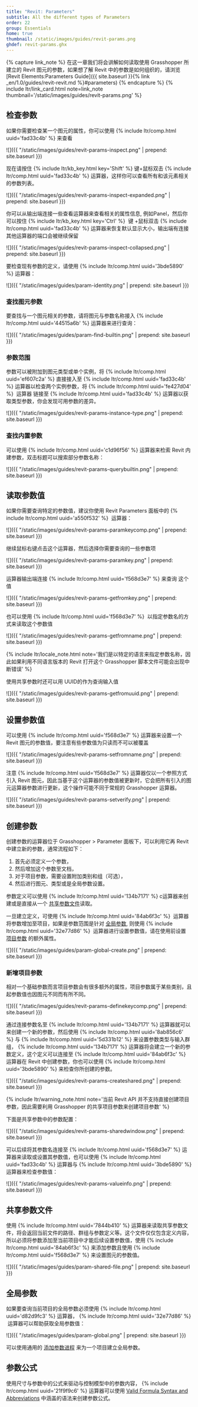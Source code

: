 ```yaml
---
title: "Revit: Parameters"
subtitle: All the different types of Parameters
order: 22
group: Essentials
home: true
thumbnail: /static/images/guides/revit-params.png
ghdef: revit-params.ghx
---
```


{% capture link_note %}
在这一章我们将会讲解如何读取使用 Grasshopper 所建立的 Revit 图元的参数，如果想了解 Revit 中的参数是如何组织的，请浏览  [Revit Elements:Parameters Guide]({{ site.baseurl }}{% link _en/1.0/guides/revit-revit.md %}#parameters)
{% endcapture %}
{% include ltr/link_card.html note=link_note thumbnail='/static/images/guides/revit-params.png' %}

## 检查参数

如果你需要检查某一个图元的属性，你可以使用 {% include ltr/comp.html uuid='fad33c4b' %} 来查看

![]({{ "/static/images/guides/revit-params-inspect.png" | prepend: site.baseurl }})

现在请按住 {% include ltr/kb_key.html key='Shift' %} 键+鼠标双击 {% include ltr/comp.html uuid='fad33c4b' %} 运算器，这样你可以查看所有和该元素相关的参数列表。

![]({{ "/static/images/guides/revit-params-inspect-expanded.png" | prepend: site.baseurl }})

你可以从输出端连接一些查看运算器来查看相关的属性信息, 例如Panel，然后你可以按住 {% include ltr/kb_key.html key='Ctrl' %}  键 +鼠标双击 {% include ltr/comp.html uuid='fad33c4b' %} 运算器来恢复默认显示大小，输出端有连接其他运算器的端口会被继续保留

![]({{ "/static/images/guides/revit-params-inspect-collapsed.png" | prepend: site.baseurl }})

要检查现有参数的定义，请使用 {% include ltr/comp.html uuid='3bde5890' %} 运算器：

![]({{ "/static/images/guides/param-identity.png" | prepend: site.baseurl }})

### 查找图元参数

要查找与一个图元相关的参数，请将图元与参数名称接入 {% include ltr/comp.html uuid='44515a6b' %} 运算器来进行查询：

![]({{ "/static/images/guides/param-find-builtin.png" | prepend: site.baseurl }})

### 参数范围

参数可以被附加到图元类型或单个实例，将 {% include ltr/comp.html uuid='ef607c2a' %} 直接接入至 {% include ltr/comp.html uuid='fad33c4b' %} 运算器以检查两个实例参数，将  {% include ltr/comp.html uuid='fe427d04' %}  运算器 链接至 {% include ltr/comp.html uuid='fad33c4b' %} 运算器以获取类型参数，你会发现可用参数的差异。

![]({{ "/static/images/guides/revit-params-instance-type.png" | prepend: site.baseurl }})

### 查找内置参数

可以使用 {% include ltr/comp.html uuid='c1d96f56' %} 运算器来检索 Revit 内建参数，双击标题可以搜索部分参数名称：

![]({{ "/static/images/guides/revit-params-querybuiltin.png" | prepend: site.baseurl }})

## 读取参数值

如果你需要查询特定的参数值，建议你使用 Revit Parameters 面板中的 {% include ltr/comp.html uuid='a550f532' %}  运算器：

![]({{ "/static/images/guides/revit-params-paramkeycomp.png" | prepend: site.baseurl }})

继续鼠标右键点击这个运算器，然后选择你需要查询的一些参数项

![]({{ "/static/images/guides/revit-params-paramkey.png" | prepend: site.baseurl }})

运算器输出端连接 {% include ltr/comp.html uuid='f568d3e7' %} 来查询 这个值

![]({{ "/static/images/guides/revit-params-getfromkey.png" | prepend: site.baseurl }})

也可以使用 {% include ltr/comp.html uuid='f568d3e7' %}  以指定参数名的方式来读取这个参数值

![]({{ "/static/images/guides/revit-params-getfromname.png" | prepend: site.baseurl }})

{% include ltr/locale_note.html note='我们是以特定的语言来指定参数名称，因此如果利用不同语言版本的 Revit 打开这个 Grasshopper 脚本文件可能会出现中断错误' %}

使用共享参数时还可以用 UUID的作为查询输入值

![]({{ "/static/images/guides/revit-params-getfromuuid.png" | prepend: site.baseurl }})

## 设置参数值

可以使用 {% include ltr/comp.html uuid='f568d3e7' %} 运算器来设置一个 Revit 图元的参数值，要注意有些参数值为只读而不可以被覆盖

![]({{ "/static/images/guides/revit-params-setfromname.png" | prepend: site.baseurl }})

注意 {% include ltr/comp.html uuid='f568d3e7' %} 运算器仅以一个参照方式引入 Revit 图元，因此当基于这个运算器的参数值被更新时，它会把所有引入的图元运算器参数进行更新，这个操作可能不同于常规的 Grasshopper 运算器。

![]({{ "/static/images/guides/revit-params-setverify.png" | prepend: site.baseurl }})

## 创建参数

创建参数的运算器位于 Grasshopper > Parameter 面板下，可以利用它再 Revit 中建立新的参数，通常流程如下：

1. 首先必须定义一个参数，
2. 然后增加这个参数至文档，
3. 对于项目参数，需要设置附加类别和组（可选），
4. 然后进行图元、类型或是全局参数设置。

参数定义可以使用 {% include ltr/comp.html uuid='134b7171' %} c运算器来创建或是直接从一个 [共享参数文件](#Shared_Parameters_File)读取。

一旦建立定义，可使用 {% include ltr/comp.html uuid='84ab6f3c' %}  运算器将参数增加至项目，如果是参数范围是针对 [全局参数](#Global_Parameters), 则使用 {% include ltr/comp.html uuid='32e77d86' %}  运算器进行设置参数值，请在使用前设置 [项目参数](#Adding_a_Project_parameter) 的额外属性。

![]({{ "/static/images/guides/param-global-create.png" | prepend: site.baseurl }})

### 新增项目参数

相对一个基础参数而言项目参数会有很多额外的属性，项目参数属于某些类别，且起参数值也因图元不同而有所不同。

![]({{ "/static/images/guides/revit-params-definekeycomp.png" | prepend: site.baseurl }})

通过连接参数名至 {% include ltr/comp.html uuid='134b7171' %} 运算器就可以来创建一个新的参数，然后使用 {% include ltr/comp.html uuid='8ab856c6' %} 与 {% include ltr/comp.html uuid='5d331b12' %} 来设置参数类型与输入群组， {% include ltr/comp.html uuid='134b7171' %}  运算器将会建立一个新的参数定义，这个定义可以连接至 {% include ltr/comp.html uuid='84ab6f3c' %} 运算器在 Revit 中创建参数，你也可以使用 {% include ltr/comp.html uuid='3bde5890' %} 来检查你所创建的参数。

![]({{ "/static/images/guides/revit-params-createshared.png" | prepend: site.baseurl }})

{% include ltr/warning_note.html note='当前 Revit API 并不支持直接创建项目参数，因此需要利用 Grasshopper 的共享项目参数来创建项目参数' %}

下面是共享参数中的参数配置：

![]({{ "/static/images/guides/revit-params-sharedwindow.png" | prepend: site.baseurl }})

可以后续将其参数名连接至 {% include ltr/comp.html uuid='f568d3e7' %} 运算器来读取或设置其参数值，也可以使用 {% include ltr/comp.html uuid='fad33c4b' %} 运算器与 {% include ltr/comp.html uuid='3bde5890' %} 运算器来检查参数值：

![]({{ "/static/images/guides/revit-params-valueinfo.png" | prepend: site.baseurl }})

## 共享参数文件

使用 {% include ltr/comp.html uuid='7844b410' %} 运算器来读取共享参数文件，将会返回当前文件的路径、群组与参数定义等。这个文件仅仅包含定义内容，所以必须将参数添加至当前项目中才能后续设置参数值，使用 {% include ltr/comp.html uuid='84ab6f3c' %} 来添加参数且使用 {% include ltr/comp.html uuid='f568d3e7' %} 来设置图元的参数值。

![]({{ "/static/images/guides/param-shared-file.png" | prepend: site.baseurl }})

## 全局参数

如果要查询当前项目的全局参数必须使用 {% include ltr/comp.html uuid='d82d9fc3' %} 运算器， {% include ltr/comp.html uuid='32e77d86' %}  运算器可以帮助获取全局参数值：

![]({{ "/static/images/guides/param-global.png" | prepend: site.baseurl }})

可以使用通用的 [添加参数进程](#creating-parameters) 来为一个项目建立全局参数。

## 参数公式

使用尺寸与参数中的公式来驱动与控制模型中的参数内容， {% include ltr/comp.html uuid='21f9f9c6' %} 运算器可以使用 [Valid Formula Syntax and Abbreviations](https://help.autodesk.com/view/RVT/2024/ENU/?guid=GUID-B37EA687-2BDF-4712-9951-2088B2A8E523) 中涵盖的语法来创建参数公式。
